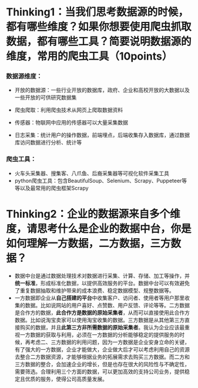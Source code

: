 # Thinking1：当我们思考数据源的时候，都有哪些维度？如果你想要使用爬虫抓取数据，都有哪些工具？简要说明数据源的维度，常用的爬虫工具（10points）

### 数据源维度：

* 开放的数据源：一些行业开放的数据库，政府、企业和高校开放的大数据以及一些开放的可供研究数据集

* 爬虫爬取：利用爬虫技术从网页上爬取数据资料
* 传感器：物联网中应用的传感器可以大量采集数据
* 日志采集：统计用户的操作数据，前端埋点，后端收集存入数据库，通过数据库访问数据进行分析、统计等

### 爬虫工具：

* 火车头采集器、搜集客、八爪鱼、后裔采集器等可视化软件采集工具
* python爬虫工具：包含BeautifulSoup、Selenium、Scrapy、Puppeteer等等以及最常用的爬虫框架Scrapy



# Thinking2：企业的数据源来自多个维度，请思考什么是企业的数据中台，你是如何理解一方数据，二方数据，三方数据？

* 数据中台是通过数据处理技术对数据进行采集、计算、存储、加工等操作，并**统一标准**，形成标准化数据，以提供高效服务的平台。数据中台可以有效避免了重复数据抽取和维护带来的成本浪费、稳定数据模型、规整数据等。
* 一方数据即企业从**自己搭建的平台**中收集客户、访问者、使用者等用户那里收集的数据。比如说网站的用户喜好、点赞数、用户反馈、评论等等。二方数据是合作方的数据，**此合作方是数据的原始采集者**，从而可以直接使用此合作方数据。比如说淘宝卖家可以使用淘宝收集的数据。三方数据是从其他第三方直接购买的数据，并且**此第三方非所需数据的原始采集者**。我认为企业应该最重视一方数据的获取与利用，必须在一方数据的分析能够稳定的提供服务的时候，再考虑二、三方数据的利用问题，因为一方数据是企业安身立命的关键，有了强大的一方数据，企业才能做大，企业做大后才可以考虑利用自己的资源去整合二方数据资源，才能够根据业务的拓展需求去购买三方数据。而二方和三方数据的整合，会加速企业的增长，但是也存在很大的风险性与不确定性，需要筛选。合理利用三个方面的数据，可以更加高效的支持公司业务，提供稳定且优质的服务，使得公司高质量发展。























